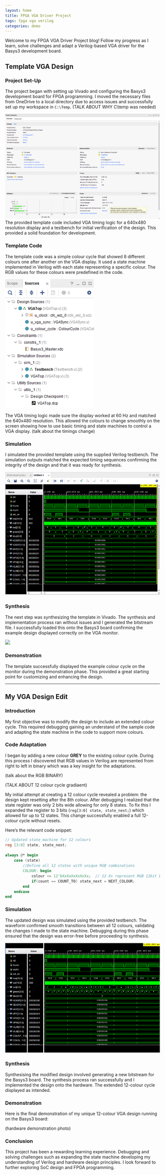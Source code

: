 ```yaml
---
layout: home
title: FPGA VGA Driver Project
tags: fpga vga verilog
categories: demo
---
```


Welcome to my FPGA VGA Driver Project blog! Follow my progress as I learn, solve challenges and adapt a Verilog-based VGA driver for the Basys3 development board.

## Template VGA Design
### Project Set-Up
The project began with setting up Vivado and configuring the Basys3 development board for FPGA programming. I moved the necessary files from OneDrive to a local directory due to access issues and successfully set up my workspace in `C:\Temp`. 
(TALK ABOUT WHY C\temp was needed)

<img src="https://raw.githubusercontent.com/AndrewFoxATU/SoC-Project/main/docs/assets/images/overview1.png">
The provided template code included VGA timing logic for a 640x480 resolution display and a testbench for initial verification of the design. This provided a solid foundation for development.

### Template Code
The template code was a simple colour cycle that showed 8 different colours one after another on the VGA display. It used a state machine implemented in Verilog with each state representing a specific colour. The RGB values for these colours were predefined in the code.

<img src="https://raw.githubusercontent.com/AndrewFoxATU/SoC-Project/main/docs/assets/images/sources.png">


The VGA timing logic made sure the display worked at 60 Hz and matched the 640x480 resolution. This allowed the colours to change smoothly on the screen showing how to use basic timing and state machines to control a VGA display.
(talk about the timings change)

### Simulation
I simulated the provided template using the supplied Verilog testbench. The simulation outputs matched the expected timing sequences confirming the integrity of the design and that it was ready for synthesis.

<img src="https://raw.githubusercontent.com/AndrewFoxATU/SoC-Project/main/docs/assets/images/firstsim.png">

### Synthesis
The next step was synthesizing the template in Vivado. The synthesis and implementation process ran without issues and I generated the bitstream file. I successfully loaded this onto the Basys3 board confirming the example design displayed correctly on the VGA monitor.

<img src="https://raw.githubusercontent.com/AndrewFoxATU/SoC-Project/main/docs/assets/images/ezgif.com-video-to-gif-converter.gif">

### Demonstration
The template successfully displayed the example colour cycle on the monitor during the demonstration phase. This provided a great starting point for customizing and enhancing the design.

---
## My VGA Design Edit
### Introduction
My first objective was to modify the design to include an extended colour cycle. This required debugging gaining an understand of the sample code and adapting the state machine in the code to support more colours.

### Code Adaptation
I began by adding a new colour **GREY** to the existing colour cycle. During this process I discovered that RGB values in Verilog are represented from right to left in binary which was a key insight for the adaptations.

(talk about the RGB BINARY)

(TALK ABOUT 12 colour cycle gradiaent)

My initial attempt at creating a 12 colour cycle revealed a problem: the design kept resetting after the 8th colour. After debugging I realized that the state register was only 2 bits wide allowing for only 8 states. To fix this I expanded the register to 3 bits (`reg[3:0] state, state_next;`) which allowed for up to 12 states. This change successfully enabled a full 12-colour cycle without resets.

Here’s the relevant code snippet:

```verilog
// Updated state machine for 12 colours
reg [3:0] state, state_next;

always @* begin
    case (state)
        //Define all 12 states with unique RGB combinations
        COLOUR: begin
            colour <= 12'bXxXxXxXxXxXx;  // 12 Xs represent RGB 12bit binary 
            if(count == COUNT_TO) state_next = NEXT_COLOUR;
        end
    endcase
end

```


### Simulation
The updated design was simulated using the provided testbench. The waveform confirmed smooth transitions between all 12 colours, validating the changes I made to the state machine. Debugging during this phase ensured that the design was error-free before proceeding to synthesis.

<img src="https://raw.githubusercontent.com/AndrewFoxATU/SoC-Project/main/docs/assets/images/simulation.png">

### Synthesis

Synthesising the modified design involved generating a new bitstream for the Basys3 board. The synthesis process ran successfully and I implemented the design onto the hardware. The extended 12-colour cycle displayed as intended.

### Demonstration
Here is the final demonstration of my unique 12-colour VGA design running on the Basys3 board:

(hardware demonstration photo)

### Conclusion
This project has been a rewarding learning experience. Debugging and solving challenges such as expanding the state machine developing my understanding of Verilog and hardware design principles. I look forward to further exploring SoC design and FPGA programming.





